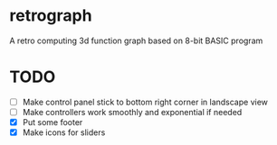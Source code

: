 # retrograph
A retro computing 3d function graph based on 8-bit BASIC program

# TODO
- [ ] Make control panel stick to bottom right corner in landscape view
- [ ] Make controllers work smoothly and exponential if needed
- [x] Put some footer
- [x] Make icons for sliders